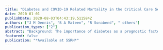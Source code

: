 ```yaml
---
title: "Diabetes and COVID-19 Related Mortality in the Critical Care Setting: A Real-Time National Cohort Study in England"
date: 2020-01-01
publishDate: 2020-08-03T04:43:19.511584Z
authors: ["J M Dennis", "B A Mateen", "R Sonabend", " others"]
publication_types: ["2"]
abstract: "Background: The importance of diabetes as a prognostic factor in people admitted to hospital critical care with COVID-19 is poorly understood and has not been quantified. Methods: We used a real-time national database (COVID-19 Hospitalisation in England …"
featured: false
publication: "*Available at SSRN*"
---
```


